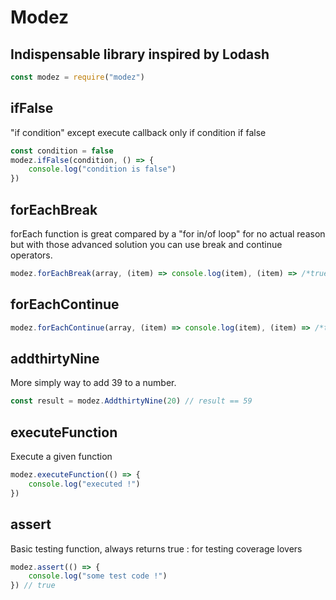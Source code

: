 # Modez

## Indispensable library inspired by Lodash



```javascript
const modez = require("modez")
```


## ifFalse

"if condition" except execute callback only if condition if false 

```javascript
const condition = false 
modez.ifFalse(condition, () => {
    console.log("condition is false")
})
```

## forEachBreak

forEach function is great compared by a "for in/of loop" for no actual reason but with those advanced solution you can use break and continue operators.

```javascript
modez.forEachBreak(array, (item) => console.log(item), (item) => /*true here == break*/ )
```

## forEachContinue

```javascript
modez.forEachContinue(array, (item) => console.log(item), (item) => /*true here == continue*/ )
```

## addthirtyNine

More simply way to add 39 to a number.

```javascript
const result = modez.AddthirtyNine(20) // result == 59
```

## executeFunction

Execute a given function 

```javascript
modez.executeFunction(() => {
    console.log("executed !")
})
```

## assert

Basic testing function, always returns true : for testing coverage lovers

```javascript
modez.assert(() => {
    console.log("some test code !")
}) // true
```
